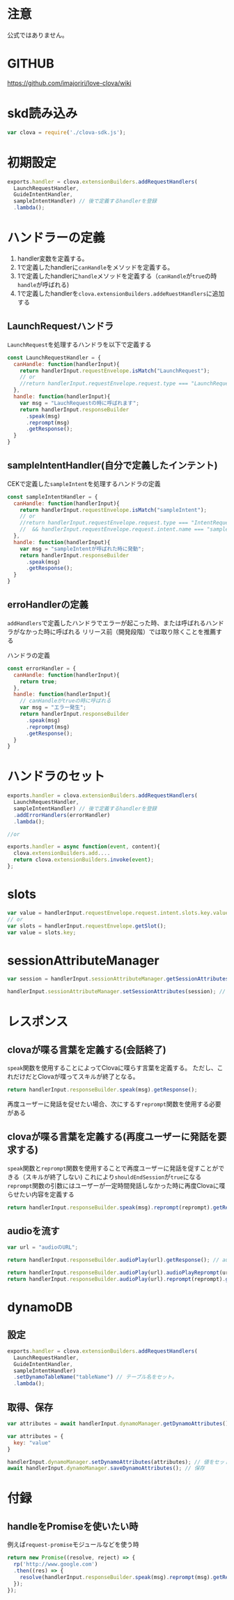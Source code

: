 # 注意

公式ではありません。

# GITHUB

https://github.com/imajoriri/love-clova/wiki

# skd読み込み

```js
var clova = require('./clova-sdk.js');
```

# 初期設定


```js
exports.handler = clova.extensionBuilders.addRequestHandlers(
  LaunchRequestHandler,
  GuideIntentHandler,
  sampleIntentHandler) // 後で定義するhandlerを登録
  .lambda();
```

# ハンドラーの定義

1. handler変数を定義する。
2. 1で定義したhandlerに`canHandle`をメソッドを定義する。
3. 1で定義したhandlerに`handle`メソッドを定義する（`canHandle`が`true`の時`handle`が呼ばれる)
4. 1で定義したhandlerを`clova.extensionBuilders.addeRuestHandlers`に追加する

## LaunchRequestハンドラ

`LaunchRequest`を処理するハンドラを以下で定義する

```js
const LaunchRequestHandler = {
  canHandle: function(handlerInput){
    return handlerInput.requestEnvelope.isMatch("LaunchRequest");
    // or
    //return handlerInput.requestEnvelope.request.type === "LaunchRequest";
  },
  handle: function(handlerInput){
    var msg = "LauchRequestの時に呼ばれます";
    return handlerInput.responseBuilder
      .speak(msg)
      .reprompt(msg)
      .getResponse();
  }
}
```

## sampleIntentHandler(自分で定義したインテント)

CEKで定義した`sampleIntent`を処理するハンドラの定義

```js
const sampleIntentHandler = {
  canHandle: function(handlerInput){
    return handlerInput.requestEnvelope.isMatch("sampleIntent");
    // or
    //return handlerInput.requestEnvelope.request.type === "IntentRequest"
    //  && handlerInput.requestEnvelope.request.intent.name === "sampleIntent";
  },
  handle: function(handlerInput){
    var msg = "sampleIntentが呼ばれた時に発動";
    return handlerInput.responseBuilder
      .speak(msg)
      .getResponse();
  }
}
```

## erroHandlerの定義

`addHandlers`で定義したハンドラでエラーが起こった時、または呼ばれるハンドラがなかった時に呼ばれる
リリース前（開発段階）では取り除くことを推薦する

ハンドラの定義
```js
const errorHandler = {
  canHandle: function(handlerInput){
    return true;
  },
  handle: function(handlerInput){
    // canHandleがtrueの時に呼ばれる
    var msg = "エラー発生";
    return handlerInput.responseBuilder
      .speak(msg)
      .reprompt(msg)
      .getResponse();
  }
}
```

# ハンドラのセット

```js
exports.handler = clova.extensionBuilders.addRequestHandlers(
  LaunchRequestHandler,
  sampleIntentHandler) // 後で定義するhandlerを登録
  .addErrorHandlers(errorHandler)
  .lambda();

//or

exports.handler = async function(event, content){
  clova.extensionBuilders.add....
  return clova.extensionBuilders.invoke(event);
};
```

# slots

```js
var value = handlerInput.requestEnvelope.request.intent.slots.key.value;
// or
var slots = handlerInput.requestEnvelope.getSlot();
var value = slots.key;
```

# sessionAttributeManager

```js
var session = handlerInput.sessionAttributeManager.getSessionAttributes(); // 取得

handlerInput.sessionAttributeManager.setSessionAttributes(session); // セット
```

# レスポンス

## clovaが喋る言葉を定義する(会話終了)

`speak`関数を使用することによってClovaに喋らす言葉を定義する。
ただし、これだけだとClovaが喋ってスキルが終了となる。

```js
return handlerInput.responseBuilder.speak(msg).getResponse();
```

再度ユーザーに発話を促せたい場合、次にするす`reprompt`関数を使用する必要がある

## clovaが喋る言葉を定義する(再度ユーザーに発話を要求する)

`speak`関数と`reprompt`関数を使用することで再度ユーザーに発話を促すことができる（スキルが終了しない)
これにより`shouldEndSession`が`true`になる
`reprompt`関数の引数にはユーザーが一定時間発話しなかった時に再度Clovaに喋らせたい内容を定義する

```js
return handlerInput.responseBuilder.speak(msg).reprompt(reprompt).getResponse();
```

## audioを流す

```js
var url = "audioのURL";

return handlerInput.responseBuilder.audioPlay(url).getResponse(); // audioを流して、スキルを終了させたい時

return handlerInput.responseBuilder.audioPlay(url).audioPlayReprompt(url).getResponse(); // audioを流した後も会話を継続させたい時。（repromptもaudio)
return handlerInput.responseBuilder.audioPlay(url).reprompt(reprompt).getResponse(); // audioを流した後も会話を継続させたい時。（repromptはテキスト)
```


# dynamoDB

## 設定

```js
exports.handler = clova.extensionBuilders.addRequestHandlers(
  LaunchRequestHandler,
  GuideIntentHandler,
  sampleIntentHandler)  
  .setDynamoTableName("tableName") // テーブル名をセット。
  .lambda();
```

## 取得、保存
```js
var attributes = await handlerInput.dynamoManager.getDynamoAttributes(); // 取得

var attributes = {
  key: "value"
}

handlerInput.dynamoManager.setDynamoAttributes(attributes); // 値をセット
await handlerInput.dynamoManager.saveDynamoAttributes(); // 保存
```

# 付録

## handleをPromiseを使いたい時

例えば`request-promise`モジュールなどを使う時

```js
return new Promise((resolve, reject) => {
  rp('http://www.google.com')
  .then((res) => {
    resolve(handlerInput.responseBuilder.speak(msg).reprompt(msg).getResponse());
  });
});
```

